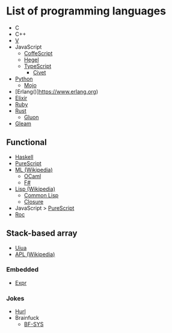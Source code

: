 # List of programming languages

- C
- C++
- [V](https://vlang.io)
- JavaScript
  - [CoffeScript](https://coffeescript.org)
  - [Hegel](https://hegel.js.org)
  - [TypeScript](https://typescriptlang.org)
    - [Civet](https://civet.dev)
- [Python](https://python.org)
  - [Mojo](https://www.modular.com/mojo)
- [Erlang()]https://www.erlang.org)
- [Elixir](https://elixir-lang.org)
- [Ruby](https://www.ruby-lang.org)
- [Rust](https://www.rust-lang.org)
  - [Gluon](https://gluon-lang.org)
- [Gleam](https://gleam.run)

## Functional

- [Haskell](https://www.haskell.org)
- [PureScript](https://www.purescript.org)
- [ML (Wikipedia)](https://en.wikipedia.org/wiki/ML_(programming_language))
  - [OCaml](https://ocaml.org)
  - [F#](https://fsharp.org)
- [Lisp (Wikipedia)](https://en.wikipedia.org/wiki/Lisp_(programming_language))
  - [Common Lisp](https://lisp-lang.org)
  - [Closure](https://clojure.org)
- JavaScript > [PureScript](https://www.purescript.org)
- [Roc](https://www.roc-lang.org)

## Stack-based array

- [Uiua](https://www.uiua.org)
- [APL (Wikipedia)](https://en.wikipedia.org/wiki/APL_(programming_language))

### Embedded

- [Expr](https://expr-lang.org)

### Jokes

- [Hurl](https://hurl.wtf)
- Brainfuck
  - [BF-SYS](https://brainfuck.zptr.cc)
